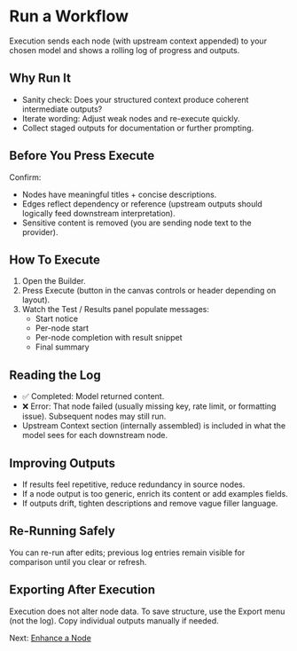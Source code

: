 # Run a Workflow

Execution sends each node (with upstream context appended) to your chosen model and shows a rolling log of progress and outputs.

## Why Run It
- Sanity check: Does your structured context produce coherent intermediate outputs?
- Iterate wording: Adjust weak nodes and re-execute quickly.
- Collect staged outputs for documentation or further prompting.

## Before You Press Execute
Confirm:
- Nodes have meaningful titles + concise descriptions.
- Edges reflect dependency or reference (upstream outputs should logically feed downstream interpretation).
- Sensitive content is removed (you are sending node text to the provider). 

## How To Execute
1. Open the Builder.
2. Press Execute (button in the canvas controls or header depending on layout).
3. Watch the Test / Results panel populate messages:
   - Start notice
   - Per-node start
   - Per-node completion with result snippet
   - Final summary

## Reading the Log
- ✅ Completed: Model returned content.
- ❌ Error: That node failed (usually missing key, rate limit, or formatting issue). Subsequent nodes may still run.
- Upstream Context section (internally assembled) is included in what the model sees for each downstream node.

## Improving Outputs
- If results feel repetitive, reduce redundancy in source nodes.
- If a node output is too generic, enrich its content or add examples fields.
- If outputs drift, tighten descriptions and remove vague filler language.

## Re-Running Safely
You can re-run after edits; previous log entries remain visible for comparison until you clear or refresh.

## Exporting After Execution
Execution does not alter node data. To save structure, use the Export menu (not the log). Copy individual outputs manually if needed.

Next: [Enhance a Node](node-enhancement.md)
